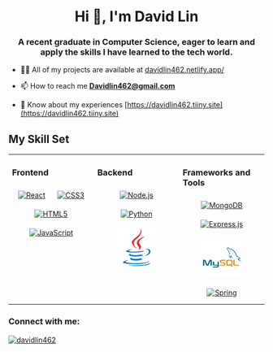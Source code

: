 <h1 align="center">Hi 👋, I'm David Lin</h1>
<h3 align="center">A recent graduate in Computer Science, eager to learn and apply the skills I have learned to the tech world.</h3>

- 👨‍💻 All of my projects are available at [davidlin462.netlify.app/](davidlin462.netlify.app/)

- 📫 How to reach me **Davidlin462@gmail.com**

- 📄 Know about my experiences [https://davidlin462.tiiny.site](https://davidlin462.tiiny.site)


## My Skill Set  
<table><tr><td valign="top" width="33%">

### Frontend 
<div align="center">  
<a href="https://reactjs.org/" target="_blank"><img style="margin: 10px" src="https://profilinator.rishav.dev/skills-assets/react-original-wordmark.svg" alt="React" height="75" /></a>  
<a href="https://www.w3schools.com/css/" target="_blank"><img style="margin: 10px" src="https://profilinator.rishav.dev/skills-assets/css3-original-wordmark.svg" alt="CSS3" height="75" /></a>  
<a href="https://en.wikipedia.org/wiki/HTML5" target="_blank"><img style="margin: 10px" src="https://profilinator.rishav.dev/skills-assets/html5-original-wordmark.svg" alt="HTML5" height="75" /></a>  
<a href="https://www.javascript.com/" target="_blank"><img style="margin: 10px" src="https://profilinator.rishav.dev/skills-assets/javascript-original.svg" alt="JavaScript" height="75" /></a>  
</div>

</td><td valign="top" width="33%">

### Backend
<div align="center">   
<a href="https://nodejs.org/" target="_blank"><img style="margin: 10px" src="https://profilinator.rishav.dev/skills-assets/nodejs-original-wordmark.svg" alt="Node.js" height="75" /></a>  
<a href="https://www.python.org/" target="_blank"><img style="margin: 10px" src="https://profilinator.rishav.dev/skills-assets/python-original.svg" alt="Python" height="75" /></a>  
<a href="https://www.java.com/" target="_blank"><img style="margin: 10px" src="https://raw.githubusercontent.com/devicons/devicon/master/icons/java/java-original.svg" alt="Java" height="75" /></a>
</div>

</td><td valign="top" width="33%">

### Frameworks and Tools
<div align="center">  
<a href="https://www.mongodb.com/" target="_blank"><img style="margin: 10px" src="https://profilinator.rishav.dev/skills-assets/mongodb-original-wordmark.svg" alt="MongoDB" height="75" /></a>  
<a href="https://expressjs.com/" target="_blank"><img style="margin: 10px" src="https://profilinator.rishav.dev/skills-assets/express-original-wordmark.svg" alt="Express.js" height="75" /></a>  
<a href="https://www.mysql.com/" target="_blank"><img style="margin: 10px" src="https://raw.githubusercontent.com/devicons/devicon/master/icons/mysql/mysql-original-wordmark.svg" alt="mySql" height="75" /></a>  
<a href="https://spring.io/" target="_blank"><img style="margin: 10px" src="https://www.vectorlogo.zone/logos/springio/springio-icon.svg" alt="Spring" height="75" /></a>  
</div>
</td></tr></table>  
<h3 align="left">Connect with me:</h3>
<p align="left">
<a href="https://linkedin.com/in/davidlin462" target="blank"><img align="center" src="https://raw.githubusercontent.com/rahuldkjain/github-profile-readme-generator/master/src/images/icons/Social/linked-in-alt.svg" alt="davidlin462" height="30" width="40" /></a>
</p>

